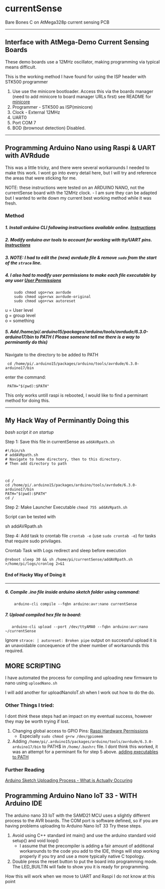 # currentSense
 Bare Bones C on AtMega328p current sensing PCB
 
 --------
 ## Interface with AtMega-Demo Current Sensing Boards
 
 These demo boards use a 12MHz oscillator, making programming via typical means difficult.
 
 This is the working method I have found for using the ISP header with STK500 programmer
 
 
 1. Use use the minicore bootloader. Access this via the boards manager (need to add minicore to board manager URLs first) see README for [minicore](https://github.com/MCUdude/MiniCore)
 2. Programmer - STK500 as ISP(minicore)
 3. Clock - External 12MHz
 4. UART0
 5. Port COM 7
 6. BOD (brownout detection) Disabled.
 
-------- 
 ## Programming Arduino Nano using Raspi & UART with AVRdude
 
 This was a little tricky, and there were several workarounds I needed to make this work. I wont go into every detail here, 
 but I will try and reference the areas that were sticking for me.
 
 NOTE: these instructions were tested on an ARDUINO NANO, not the currentSense board with the 12MHz clock. - I am sure they can be adapted but I wanted to write down
 my current best working method while it was fresh.
 
 ### Method
 
##### 1. Install arduino CLI following instructions available online. [Instructions](https://siytek.com/arduino-cli-raspberry-pi/)
##### 2. Modify arduino avr tools to account for working with tty/UART pins. [Instructions](https://siytek.com/raspberry-pi-gpio-arduino/)
##### 3. NOTE: I had to edit the (new) avrdude file & remove `sudo` from the start of the `strace` line.
##### 4. I also had to modify user permissions to make each file executable by any user [User Permissions](https://www.pluralsight.com/blog/it-ops/linux-file-permissions)
      
        sudo chmod ugo+rwx avrdude
        sudo chmod ugo+rwx avrdude-original
        sudo chmod ugo+rwx autoreset
     
u = User level <br>
g = group level <br>
o = something <br>
 
##### 5. Add /home/pi/.arduino15/packages/arduino/tools/avrdude/6.3.0-arduino17/bin to PATH ( Please someone tell me there is a way to perminantly do this)

Navigate to the directory to be added to PATH

     cd /home/pi/.arduino15/packages/arduino/tools/avrdude/6.3.0-arduino17/bin

enter the command:

     PATH="$(pwd):$PATH"

This only works untill raspi is rebooted, I would like to find a perminant method for doing this.

-------
## My Hack Way of Perminantly Doing this
_bash script it on startup_

Step 1: Save this file in currentSense as `addAVRpath.sh`
```
#!/bin/sh
# addAVRpath.sh
# Navigate to home directory, then to this directory.
# Then add directory to path



cd /
cd /home/pi/.arduino15/packages/arduino/tools/avrdude/6.3.0-arduino17/bin
PATH="$(pwd):$PATH"
cd /

```

Step 2: Make Launcher Executable
`chmod 755 addAVRpath.sh`

Script can be tested with

sh addAVRpath.sh


Step 4: Add task to crontab file
`crontab -e` (use `sudo crontab -e`) for tasks that require sudo privilages.

Crontab Task with Logs redirect and sleep before execution

`@reboot sleep 30 && sh /home/pi/currentSense/addAVRpath.sh >/home/pi/logs/cronlog 2>&1`

#### End of Hacky Way of Doing it
-------

 
##### 6. Compile .ino file inside arduino sketch folder using command:

        arduino-cli compile --fqbn arduino:avr:nano currentSense

##### 7. Upload compiled hex file to board:

       arduino-cli upload --port /dev/ttyAMA0 --fqbn arduino:avr:nano ~/currentSense

Ignore `strace: | autoreset: Broken pipe` output on successful upload it is an unavoidable concequence of the sheer number of workarounds this required.

## MORE SCRIPTING

I have automated the process for compiling and uploading new firmware to nano using
`uploadNano.sh`

I will add another for uploadNanoIoT.sh when I work out how to do the do.
 
### Other Things I tried:
 I dont _think_ these steps had an impact on my eventual success, however they may be worth trying if lost.
 
 1. Changing global access to GPIO Pins: [Raspi Hardware Permissions](https://roboticsbackend.com/raspberry-pi-hardware-permissions/)
    - Especially `sudo chmod g+rw /dev/gpiomem`
 2. Adding `/home/pi/.arduino15/packages/arduino/tools/avrdude/6.3.0-arduino17/bin` to PATH$ in `/home/.bashrc` file. I dont think this worked, it was an attempt for a perminant fix for step 5 above. [adding executables to PATH](https://askubuntu.com/questions/322772/how-do-i-add-an-executable-to-my-search-path)
 
 
 ### Further Reading
 
[Arduino Sketch Uploading Process - What is Actually Occuring](https://www.instructables.com/Overview-the-Arduino-sketch-uploading-process-and-/)


## Programming Arduino Nano IoT 33 - WITH Arduino IDE

The arduino nano 33 IoT with the SAMD21 MCU uses a slightly different process to the AVR boards. The COM port is software defined, so if you are having problems uploading to Arduino Nano IoT 33 Try these steps.

1. Avoid using C++ standard int main() and use the arduino standard void setup() and void loop() 
	- I assume that the precompiler is adding a fair amount of additional workarounds to the code you add to the IDE, things will stop working properly if you try and use a more typically native C topology.
2. Double press the reset button to put the board into programming mode. The LED_BUILTIN will fade to show you it is ready for programming.

How this will work when we move to UART and Raspi I do not know at this point



